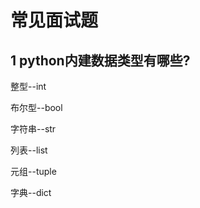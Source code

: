 # 常见面试题
  

## 1 python内建数据类型有哪些?

整型--int

布尔型--bool

字符串--str

列表--list

元组--tuple

字典--dict








